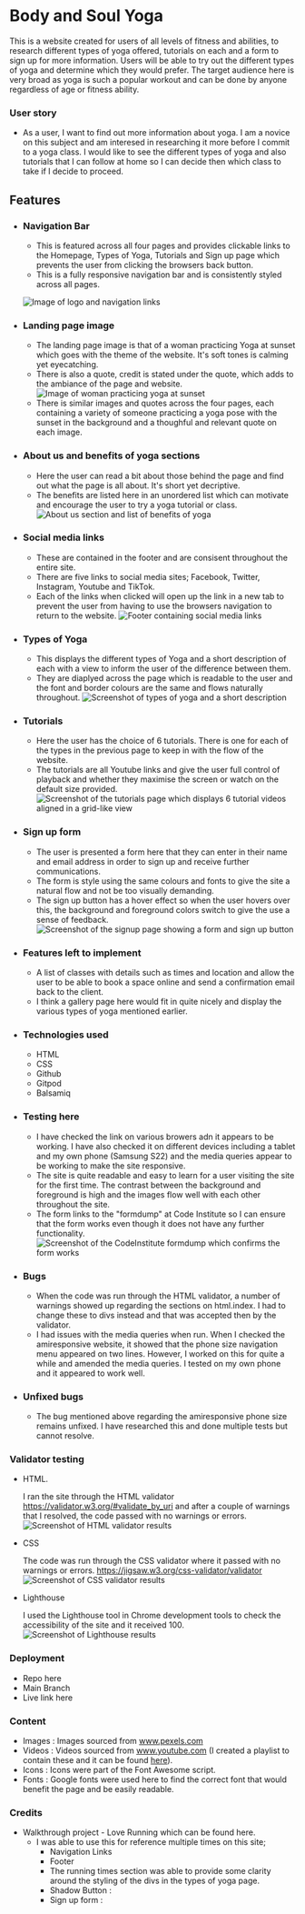 # Body and Soul Yoga

This is a website created for users of  all levels of fitness and abilities, to research different types of yoga offered, tutorials on each and a form to sign up for more information. Users will be able to try out the different types of yoga and determine which they would prefer. The target audience here is very broad as yoga is such a popular workout and can be done by anyone regardless of age or fitness ability.

### User story
* As a user, I want to find out more information about yoga. I am a novice on this subject and am interesed in researching it more before I commit to a yoga class. I would like to see the different types of yoga and also tutorials that I can follow at home so I can decide then which class to take if I decide to proceed.

## Features

- ### Navigation Bar
     * This is featured across all four pages and provides clickable links to the Homepage, Types of Yoga, Tutorials and Sign up page which prevents the user from clicking the browsers back button.
     * This is a fully responsive navigation bar and is consistently styled across all pages.

     ![Image of logo and navigation links](docs/logo-nav-links.png)

- ### Landing page image
    * The landing page image is that of a woman practicing Yoga at sunset which goes with the theme of the website. It's soft tones is calming yet eyecatching.
    * There is also a quote, credit is stated under the quote, which adds to the ambiance of the page and website.
    ![Image of woman practicing yoga at sunset](docs/index-html-image.png)
    * There is similar images and quotes across the four pages, each containing a variety of someone practicing a yoga pose with the sunset in the background and a thoughful and relevant quote on each image.

- ### About us and benefits of yoga sections
    * Here the user can read a bit about those behind the page and find out what the page is all about. It's short yet decriptive.
    * The benefits are listed here in an unordered list which can motivate and encourage the user to try a yoga tutorial or class.
    ![About us section and list of benefits of yoga](docs/about-us-and-benefits.png)

- ### Social media links
    * These are contained in the footer and are consisent throughout the entire site. 
    * There are five links to social media sites; Facebook, Twitter, Instagram, Youtube and TikTok.
    * Each of the links when clicked will open up the link in a new tab to prevent the user from 
    having to use the browsers navigation to return to the website.
    ![Footer containing social media links](docs/footer-socials.png)

- ### Types of Yoga
    * This displays the different types of Yoga and a short description of each with a view to inform the user of the difference between them.
    * They are diaplyed across the page which is readable to the user and the font and border colours are the same and flows naturally throughout.
    ![Screenshot of types of yoga and a short description](docs/types-of-yoga.png)

- ### Tutorials
    * Here the user has the choice of 6 tutorials. There is one for each of the types in the previous page to keep in with the flow of the website. 
    * The tutorials are all Youtube links and give the user full control of playback and whether they maximise the screen or watch on the default size provided.
    ![Screenshot of the tutorials page which displays 6 tutorial videos aligned in a grid-like view](docs/yoga-tutorials.png)

- ### Sign up form
    * The user is presented a form here that they can enter in their name and email address in order to sign up and receive further communications.
    * The form is style using the same colours and fonts to give the site a natural flow and not be too visually demanding. 
    * The sign up button has a hover effect so when the user hovers over this, the background and foreground colors switch to give the use a sense of feedback.
    ![Screenshot of the signup page showing a form and sign up button](docs/signup.png)

- ### Features left to implement
    * A list of classes with details such as times and location and allow the user to be able to book a space online and send a confirmation email back to the client.
    * I think a gallery page here would fit in quite nicely and display the various types of yoga mentioned earlier.

- ### Technologies used
    * HTML
    * CSS
    * Github
    * Gitpod
    * Balsamiq

- ### Testing here
    * I have checked the link on various browers adn it appears to be working. I have also checked it on different devices including a tablet and my own phone (Samsung S22) and the media queries appear to be working to make the site responsive.
    * The site is quite readable and easy to learn for a user visiting the site for the first time. The contrast between the background and foreground is high and the images flow well with each other throughout the site.
    * The form links to the "formdump" at Code Institute so I can ensure that the form works even though it does not have any further functionality.
    ![Screenshot of the CodeInstitute formdump which confirms the form works](docs/signup-formdump.png)

- ### Bugs
    * When the code was run through the HTML validator, a number of warnings showed up regarding the sections on html.index. I had to change these to divs instead and that was accepted then by the validator.
    * I had issues with the media queries when run. When I checked the amiresponsive website, it showed that the phone size navigation menu appeared on two lines. However, I worked on this for quite a while and amended the media queries. I tested on my own phone and it appeared to work well.

- ### Unfixed bugs
    * The bug mentioned above regarding the amiresponsive phone size remains unfixed. I have researched this and done multiple tests but cannot resolve.

### Validator testing
- HTML.

    I ran the site through the HTML validator https://validator.w3.org/#validate_by_uri and after a couple of warnings that I resolved, the code passed with no warnings or errors.
    ![Screenshot of HTML validator results](docs/html-validator.png)
- CSS

    The code was run through the CSS validator where it passed with no warnings or errors. https://jigsaw.w3.org/css-validator/validator
    ![Screenshot of CSS validator results](docs/css-validator.png)
- Lighthouse

    I used the Lighthouse tool in Chrome development tools to check the accessibility of the site and it received 100.
    ![Screenshot of Lighthouse results](docs/lighthouse-results.png)

### Deployment
- Repo here
- Main Branch
- Live link here

### Content
* Images : Images sourced from www.pexels.com
* Videos : Videos sourced from www.youtube.com (I created a playlist to contain these and it can be found [here](https://www.youtube.com/playlist?list=PLW8iztGI7CsfJsOy7r7hZtatF3Q9GwvZh)).
* Icons : Icons were part of the Font Awesome script.
* Fonts : Google fonts were used here to find the correct font that would benefit the page and be easily readable.

### Credits
* Walkthrough project - Love Running which can be found here.
    * I was able to use this for reference multiple times on this site; 
        * Navigation Links
        * Footer
        * The running times section was able to provide some clarity around the styling of the divs in the types of yoga page.
        * Shadow Button :
        * Sign up form :




    